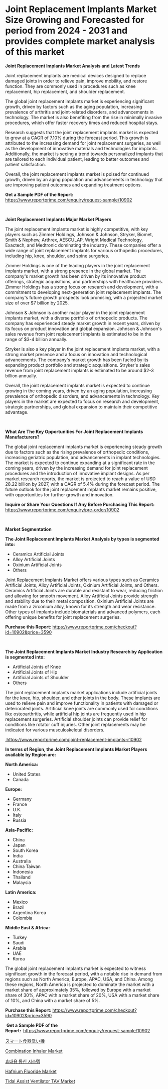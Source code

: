 <p><h1>Joint Replacement Implants Market Size Growing and Forecasted for period from 2024 - 2031 and provides complete market analysis of this market</h1></p><p><strong>Joint Replacement Implants Market Analysis and Latest Trends</strong></p>
<p><p>Joint replacement implants are medical devices designed to replace damaged joints in order to relieve pain, improve mobility, and restore function. They are commonly used in procedures such as knee replacement, hip replacement, and shoulder replacement.</p><p>The global joint replacement implants market is experiencing significant growth, driven by factors such as the aging population, increasing prevalence of arthritis and joint-related disorders, and advancements in technology. The market is also benefiting from the rise in minimally invasive procedures, which offer faster recovery times and reduced hospital stays.</p><p>Research suggests that the joint replacement implants market is expected to grow at a CAGR of 7.10% during the forecast period. This growth is attributed to the increasing demand for joint replacement surgeries, as well as the development of innovative materials and technologies for implants. Additionally, the market is seeing a trend towards personalized implants that are tailored to each individual patient, leading to better outcomes and patient satisfaction.</p><p>Overall, the joint replacement implants market is poised for continued growth, driven by an aging population and advancements in technology that are improving patient outcomes and expanding treatment options.</p></p>
<p><strong>Get a Sample PDF of the Report:&nbsp;</strong> <a href="https://www.reportprime.com/enquiry/request-sample/10902">https://www.reportprime.com/enquiry/request-sample/10902</a></p>
<p>&nbsp;</p>
<p><strong>Joint Replacement Implants Major Market Players</strong></p>
<p><p>The joint replacement implants market is highly competitive, with key players such as Zimmer Holdings, Johnson & Johnson, Stryker, Biomet, Smith & Nephew, Arthrex, AESCULAP, Wright Medical Technology, Exactech, and Medtronic dominating the industry. These companies offer a wide range of joint replacement implants for various orthopedic procedures, including hip, knee, shoulder, and spine surgeries.</p><p>Zimmer Holdings is one of the leading players in the joint replacement implants market, with a strong presence in the global market. The company's market growth has been driven by its innovative product offerings, strategic acquisitions, and partnerships with healthcare providers. Zimmer Holdings has a strong focus on research and development, with a commitment to developing next-generation joint replacement implants. The company's future growth prospects look promising, with a projected market size of over $7 billion by 2025.</p><p>Johnson & Johnson is another major player in the joint replacement implants market, with a diverse portfolio of orthopedic products. The company has experienced steady market growth in recent years, driven by its focus on product innovation and global expansion. Johnson & Johnson's sales revenue from joint replacement implants is estimated to be in the range of $3-4 billion annually.</p><p>Stryker is also a key player in the joint replacement implants market, with a strong market presence and a focus on innovation and technological advancements. The company's market growth has been fueled by its expanding product portfolio and strategic acquisitions. Stryker's sales revenue from joint replacement implants is estimated to be around $2-3 billion annually.</p><p>Overall, the joint replacement implants market is expected to continue growing in the coming years, driven by an aging population, increasing prevalence of orthopedic disorders, and advancements in technology. Key players in the market are expected to focus on research and development, strategic partnerships, and global expansion to maintain their competitive advantage.</p></p>
<p>&nbsp;</p>
<p><strong>What Are The Key Opportunities For Joint Replacement Implants Manufacturers?</strong></p>
<p><p>The global joint replacement implants market is experiencing steady growth due to factors such as the rising prevalence of orthopedic conditions, increasing geriatric population, and advancements in implant technologies. The market is expected to continue expanding at a significant rate in the coming years, driven by the increasing demand for joint replacement procedures and the introduction of innovative implant designs. As per market research reports, the market is projected to reach a value of USD 28.22 billion by 2027, with a CAGR of 5.4% during the forecast period. The future outlook for the joint replacement implants market remains positive, with opportunities for further growth and innovation.</p></p>
<p><strong>Inquire or Share Your Questions If Any Before Purchasing This Report:</strong> <a href="https://www.reportprime.com/enquiry/pre-order/10902">https://www.reportprime.com/enquiry/pre-order/10902</a></p>
<p>&nbsp;</p>
<p><strong>Market Segmentation</strong></p>
<p><strong>The Joint Replacement Implants Market Analysis by types is segmented into:</strong></p>
<p><ul><li>Ceramics Artificial Joints</li><li>Alloy Artificial Joints</li><li>Oxinium Artificial Joints</li><li>Others</li></ul></p>
<p><p>Joint Replacement Implants Market offers various types such as Ceramics Artificial Joints, Alloy Artificial Joints, Oxinium Artificial Joints, and Others. Ceramics Artificial Joints are durable and resistant to wear, reducing friction and allowing for smooth movement. Alloy Artificial Joints provide strength and stability due to their metal composition. Oxinium Artificial Joints are made from a zirconium alloy, known for its strength and wear resistance. Other types of implants include biomaterials and advanced polymers, each offering unique benefits for joint replacement surgeries.</p></p>
<p><strong>Purchase this Report:&nbsp;</strong><a href="https://www.reportprime.com/checkout?id=10902&price=3590">https://www.reportprime.com/checkout?id=10902&price=3590</a></p>
<p>&nbsp;</p>
<p><strong>The Joint Replacement Implants Market Industry Research by Application is segmented into:</strong></p>
<p><ul><li>Artificial Joints of Knee</li><li>Artificial Joints of Hip</li><li>Artificial Joints of Shoulder</li><li>Others</li></ul></p>
<p><p>The joint replacement implants market applications include artificial joints for the knee, hip, shoulder, and other joints in the body. These implants are used to relieve pain and improve functionality in patients with damaged or deteriorated joints. Artificial knee joints are commonly used for conditions like osteoarthritis, while artificial hip joints are frequently used in hip replacement surgeries. Artificial shoulder joints can provide relief for conditions like rotator cuff injuries. Other joint replacements may be indicated for various musculoskeletal disorders.</p></p>
<p><a href="https://www.reportprime.com/joint-replacement-implants-r10902">&nbsp;https://www.reportprime.com/joint-replacement-implants-r10902</a></p>
<p><strong>In terms of Region, the Joint Replacement Implants Market Players available by Region are:</strong></p>
<p>
    <p> <strong> North America: </strong>
        <ul>
            <li>United States</li>
            <li>Canada</li>
        </ul>
        </p> 
    <p> <strong> Europe: </strong>
        <ul>
            <li>Germany</li>
            <li>France</li>
            <li>U.K.</li>
            <li>Italy</li>
            <li>Russia</li>
        </ul>
        </p> 
    <p> <strong> Asia-Pacific: </strong>
        <ul>
            <li>China</li>
            <li>Japan</li>
            <li>South Korea</li>
            <li>India</li>
            <li>Australia</li>
            <li>China Taiwan</li>
            <li>Indonesia</li>
            <li>Thailand</li>
            <li>Malaysia</li>
        </ul>
        </p> 
    <p> <strong> Latin America: </strong>
        <ul>
            <li>Mexico</li>
            <li>Brazil</li>
            <li>Argentina Korea</li>
            <li>Colombia</li>
        </ul>
        </p> 
    <p> <strong> Middle East & Africa: </strong>
        <ul>
            <li>Turkey</li>
            <li>Saudi</li>
            <li>Arabia</li>
            <li>UAE</li>
            <li>Korea</li>
        </ul>
    </p>
    </p>
<p><p>The global joint replacement implants market is expected to witness significant growth in the forecast period, with a notable rise in demand from regions such as North America, Europe, APAC, USA, and China. Among these regions, North America is projected to dominate the market with a market share of approximately 35%, followed by Europe with a market share of 30%, APAC with a market share of 20%, USA with a market share of 10%, and China with a market share of 5%.</p></p>
<p><strong>Purchase this Report: </strong><a href="https://www.reportprime.com/checkout?id=10902&price=3590">https://www.reportprime.com/checkout?id=10902&price=3590</a></p>
<p>&nbsp;<strong>Get a Sample PDF of the Report:&nbsp;&nbsp;</strong><a href="https://www.reportprime.com/enquiry/request-sample/10902">https://www.reportprime.com/enquiry/request-sample/10902</a></p>
<p><strong></strong></p>
<p><p><a href="https://github.com/cbigkbh02719/Market-Research-Report-List-1/blob/main/556001524245.md">スマート食器洗い機</a></p><p><a href="https://github.com/angelajermaine/Market-Research-Report-List-2/blob/main/combination-inhaler-market.md">Combination Inhaler Market</a></p><p><a href="https://github.com/vsr06p4p49/Market-Research-Report-List-1/blob/main/936548922182.md">휴대용 통신 시스템</a></p><p><a href="https://issuu.com/reportprime-2/docs/hafnium-fluoride-market-size-2030.pptx">Hafnium Fluoride Market</a></p><p><a href="https://github.com/provorikovar/Market-Research-Report-List-4/blob/main/tidal-assist-ventilator-tav-market.md">Tidal Assist Ventilator TAV Market</a></p></p>